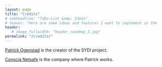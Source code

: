 ```yaml
---
layout: page
title: "Credits"
# subheadline: "ToDo-List &amp; Ideas"
# teaser: "Here are some ideas and features I want to implement in the future."
header:
   # image_fullwidth: "header_roadmap_3.jpg"
permalink: "/credits/"
---
```

<a href="http://networklore.com/" title="Patrick's blog">Patrick Ogenstad</a> is the creator of the SYDI project.

<a href="http://www.netsafe.se/" title="Patrick's work">Conscia Netsafe</a> is the company where Patrick works.
